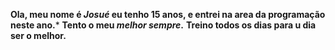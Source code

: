 **Ola, meu nome é *Josué* eu tenho 15 anos, e entrei na area da programação neste ano.***
**Tento o meu *melhor sempre*.**
**Treino todos os dias para u dia ser o melhor.**


<!---
JosueHTML2/JosueHTML2 is a ✨ special ✨ repository because its `README.md` (this file) appears on your GitHub profile.
You can click the Preview link to take a look at your changes.
--->

  
